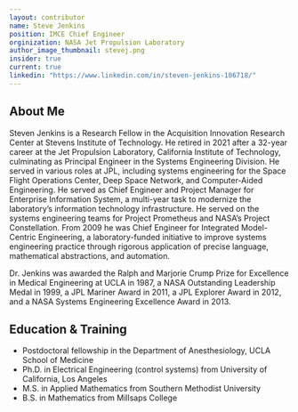 ```yaml
---
layout: contributor
name: Steve Jenkins
position: IMCE Chief Engineer
orginization: NASA Jet Propulsion Laboratory
author_image_thumbnail: stevej.png
insider: true
current: true
linkedin: "https://www.linkedin.com/in/steven-jenkins-106718/"
---
```


## About Me

Steven Jenkins is a Research Fellow in the Acquisition Innovation Research Center at Stevens Institute of Technology. He retired in 2021 after a 32-year career at the Jet Propulsion Laboratory, California Institute of Technology, culminating as Principal Engineer in the Systems Engineering Division. He served in various roles at JPL, including systems engineering for the Space Flight Operations Center, Deep Space Network, and Computer-Aided Engineering. He served as Chief Engineer and Project Manager for Enterprise Information System, a multi-year task to modernize the laboratory’s information technology infrastructure. He served on the systems engineering teams for Project Prometheus and NASA’s Project Constellation. From 2009 he was Chief Engineer for Integrated Model-Centric Engineering, a laboratory-funded initiative to improve systems engineering practice through rigorous application of precise language, mathematical abstractions, and automation.

Dr. Jenkins  was awarded the Ralph and Marjorie Crump Prize for Excellence in Medical Engineering at UCLA in 1987, a NASA Outstanding Leadership Medal in 1999, a JPL Mariner Award in 2011, a JPL Explorer Award in 2012, and a NASA Systems Engineering Excellence Award in 2013.

## Education & Training

- Postdoctoral fellowship in the Department of Anesthesiology, UCLA School of Medicine
- Ph.D. in Electrical Engineering (control systems) from University of California, Los Angeles
- M.S. in Applied Mathematics from Southern Methodist University
- B.S. in Mathematics from Millsaps College
